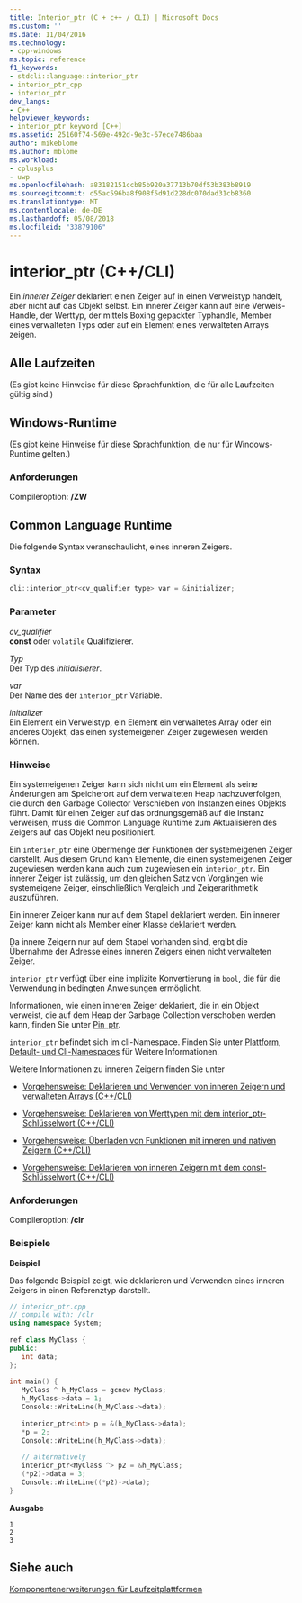 ```yaml
---
title: Interior_ptr (C + c++ / CLI) | Microsoft Docs
ms.custom: ''
ms.date: 11/04/2016
ms.technology:
- cpp-windows
ms.topic: reference
f1_keywords:
- stdcli::language::interior_ptr
- interior_ptr_cpp
- interior_ptr
dev_langs:
- C++
helpviewer_keywords:
- interior_ptr keyword [C++]
ms.assetid: 25160f74-569e-492d-9e3c-67ece7486baa
author: mikeblome
ms.author: mblome
ms.workload:
- cplusplus
- uwp
ms.openlocfilehash: a83182151ccb85b920a37713b70df53b383b8919
ms.sourcegitcommit: d55ac596ba8f908f5d91d228dc070dad31cb8360
ms.translationtype: MT
ms.contentlocale: de-DE
ms.lasthandoff: 05/08/2018
ms.locfileid: "33879106"
---
```

# <a name="interiorptr-ccli"></a>interior_ptr (C++/CLI)
Ein *innerer Zeiger* deklariert einen Zeiger auf in einen Verweistyp handelt, aber nicht auf das Objekt selbst. Ein innerer Zeiger kann auf eine Verweis-Handle, der Werttyp, der mittels Boxing gepackter Typhandle, Member eines verwalteten Typs oder auf ein Element eines verwalteten Arrays zeigen.  
  
## <a name="all-runtimes"></a>Alle Laufzeiten  
 (Es gibt keine Hinweise für diese Sprachfunktion, die für alle Laufzeiten gültig sind.)  
  
## <a name="windows-runtime"></a>Windows-Runtime  
 (Es gibt keine Hinweise für diese Sprachfunktion, die nur für Windows-Runtime gelten.)  
  
### <a name="requirements"></a>Anforderungen  
 Compileroption: **/ZW**  
  
## <a name="common-language-runtime"></a>Common Language Runtime  
 Die folgende Syntax veranschaulicht, eines inneren Zeigers.  
  
### <a name="syntax"></a>Syntax  
  
```cpp  
cli::interior_ptr<cv_qualifier type> var = &initializer;  
```  
  
### <a name="parameters"></a>Parameter  
 *cv_qualifier*  
 **const** oder `volatile` Qualifizierer.  
  
 *Typ*  
 Der Typ des *Initialisierer*.  
  
 *var*  
 Der Name des der `interior_ptr` Variable.  
  
 *initializer*  
 Ein Element ein Verweistyp, ein Element ein verwaltetes Array oder ein anderes Objekt, das einen systemeigenen Zeiger zugewiesen werden können.  
  
### <a name="remarks"></a>Hinweise  
 Ein systemeigenen Zeiger kann sich nicht um ein Element als seine Änderungen am Speicherort auf dem verwalteten Heap nachzuverfolgen, die durch den Garbage Collector Verschieben von Instanzen eines Objekts führt. Damit für einen Zeiger auf das ordnungsgemäß auf die Instanz verweisen, muss die Common Language Runtime zum Aktualisieren des Zeigers auf das Objekt neu positioniert.  
  
 Ein `interior_ptr` eine Obermenge der Funktionen der systemeigenen Zeiger darstellt.  Aus diesem Grund kann Elemente, die einen systemeigenen Zeiger zugewiesen werden kann auch zum zugewiesen ein `interior_ptr`.  Ein innerer Zeiger ist zulässig, um den gleichen Satz von Vorgängen wie systemeigene Zeiger, einschließlich Vergleich und Zeigerarithmetik auszuführen.  
  
 Ein innerer Zeiger kann nur auf dem Stapel deklariert werden.  Ein innerer Zeiger kann nicht als Member einer Klasse deklariert werden.  
  
 Da innere Zeigern nur auf dem Stapel vorhanden sind, ergibt die Übernahme der Adresse eines inneren Zeigers einen nicht verwalteten Zeiger.  
  
 `interior_ptr` verfügt über eine implizite Konvertierung in `bool`, die für die Verwendung in bedingten Anweisungen ermöglicht.  
  
 Informationen, wie einen inneren Zeiger deklariert, die in ein Objekt verweist, die auf dem Heap der Garbage Collection verschoben werden kann, finden Sie unter [Pin_ptr](../windows/pin-ptr-cpp-cli.md).  
  
 `interior_ptr` befindet sich im cli-Namespace.  Finden Sie unter [Plattform, Default- und Cli-Namespaces](../windows/platform-default-and-cli-namespaces-cpp-component-extensions.md) für Weitere Informationen.  
  
 Weitere Informationen zu inneren Zeigern finden Sie unter  
  
-   [Vorgehensweise: Deklarieren und Verwenden von inneren Zeigern und verwalteten Arrays (C++/CLI)](../windows/how-to-declare-and-use-interior-pointers-and-managed-arrays-cpp-cli.md)  
  
-   [Vorgehensweise: Deklarieren von Werttypen mit dem interior_ptr-Schlüsselwort (C++/CLI)](../windows/how-to-declare-value-types-with-the-interior-ptr-keyword-cpp-cli.md)  
  
-   [Vorgehensweise: Überladen von Funktionen mit inneren und nativen Zeigern (C++/CLI)](../windows/how-to-overload-functions-with-interior-pointers-and-native-pointers-cpp-cli.md)  
  
-   [Vorgehensweise: Deklarieren von inneren Zeigern mit dem const-Schlüsselwort (C++/CLI)](../windows/how-to-declare-interior-pointers-with-the-const-keyword-cpp-cli.md)  
  
### <a name="requirements"></a>Anforderungen  
 Compileroption: **/clr**  
  
### <a name="examples"></a>Beispiele  
 **Beispiel**  
  
 Das folgende Beispiel zeigt, wie deklarieren und Verwenden eines inneren Zeigers in einen Referenztyp darstellt.  
  
```cpp  
// interior_ptr.cpp  
// compile with: /clr  
using namespace System;  
  
ref class MyClass {  
public:  
   int data;  
};  
  
int main() {  
   MyClass ^ h_MyClass = gcnew MyClass;  
   h_MyClass->data = 1;  
   Console::WriteLine(h_MyClass->data);  
  
   interior_ptr<int> p = &(h_MyClass->data);  
   *p = 2;  
   Console::WriteLine(h_MyClass->data);  
  
   // alternatively  
   interior_ptr<MyClass ^> p2 = &h_MyClass;  
   (*p2)->data = 3;  
   Console::WriteLine((*p2)->data);  
}  
```  
  
 **Ausgabe**  
  
```Output  
1  
2  
3  
```  
  
## <a name="see-also"></a>Siehe auch  
 [Komponentenerweiterungen für Laufzeitplattformen](../windows/component-extensions-for-runtime-platforms.md)